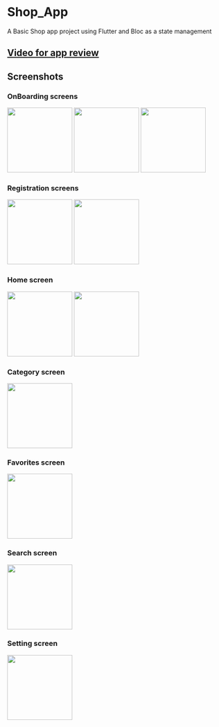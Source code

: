 # Shop_App

A Basic Shop app project using Flutter and Bloc as a state management

## [Video for app review](https://drive.google.com/drive/folders/1ajJYJtyXxf5bjQIxJMmHLeQOG3nWXyN2?usp=sharing)

## Screenshots

### OnBoarding screens
<p float="left">
  <img src="https://user-images.githubusercontent.com/92954570/191056935-1155b306-60dc-49a8-9d96-4679236ad858.png" width="150" />
  <img src="https://user-images.githubusercontent.com/92954570/191058138-df571668-ebe7-4828-becf-2d3dcea290ca.png"  width="150" /> 
  <img src="https://user-images.githubusercontent.com/92954570/191058374-3445f4a6-200c-4109-b2da-b8b558a5cee4.png" width="150" />
</p>

### Registration screens
<p float="left">
  <img src="https://user-images.githubusercontent.com/92954570/191070906-7ee73643-0f41-4eac-a45b-ddadb2eb479e.png" width="150" />
  <img src="https://user-images.githubusercontent.com/92954570/191070916-f7cbb932-ad42-4a2a-9eb1-6bb474c7b7b6.png"  width="150" /> 
</p>

### Home screen
<p float="left">
  <img src="https://user-images.githubusercontent.com/92954570/191071612-6315d015-b851-4b45-8710-c85233ae3c98.png" width="150" />
  <img src="https://user-images.githubusercontent.com/92954570/191071622-3a4d2d6c-b8e9-4326-8e31-1f38a418527e.png"  width="150" /> 
</p>



### Category screen
<p float="left">
  <img src="https://user-images.githubusercontent.com/92954570/191071358-84567590-833a-4d93-9eee-0ae55834efa1.png" width="150" />
  
  ### Favorites screen
<p float="left">
  <img src="https://user-images.githubusercontent.com/92954570/191071370-2a21dc85-9903-4977-9220-f742831eb3ff.png" width="150" />





### Search screen
<p float="left">
  <img src="https://user-images.githubusercontent.com/92954570/191067683-30c9c511-e286-43c2-99d3-4ef6b4c5f236.png" width="150" />
  
  ### Setting screen
<p float="left">
  <img src="https://user-images.githubusercontent.com/92954570/191067707-53508e9b-52b7-493e-b83f-55ce789148e9.png" width="150" />

